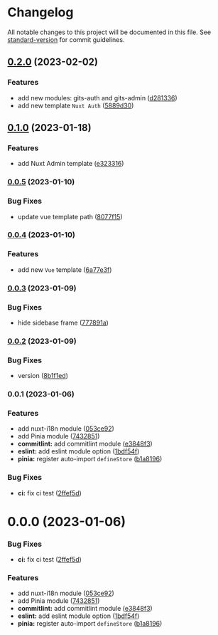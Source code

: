 # Changelog

All notable changes to this project will be documented in this file. See [standard-version](https://github.com/conventional-changelog/standard-version) for commit guidelines.

## [0.2.0](https://github.com/gitsindonesia/ui-component/compare/v0.1.0...v0.2.0) (2023-02-02)


### Features

* add new modules: gits-auth and gits-admin ([d281336](https://github.com/gitsindonesia/ui-component/commit/d2813361fbaf42e2771b7822b67b149fadb7ea70))
* add new template `Nuxt Auth` ([5889d30](https://github.com/gitsindonesia/ui-component/commit/5889d30e6c494f246bb7007d972bcba53130269d))

## [0.1.0](https://github.com/gitsindonesia/ui-component/compare/v0.0.5...v0.1.0) (2023-01-18)


### Features

* add Nuxt Admin template ([e323316](https://github.com/gitsindonesia/ui-component/commit/e323316ec03e5b6b0a575404900161a8335ce820))

### [0.0.5](https://github.com/gitsindonesia/ui-component/compare/v0.0.4...v0.0.5) (2023-01-10)


### Bug Fixes

* update vue template path ([8077f15](https://github.com/gitsindonesia/ui-component/commit/8077f1595f773474e2827f50496882f3dd2462bd))

### [0.0.4](https://github.com/gitsindonesia/ui-component/compare/v0.0.3...v0.0.4) (2023-01-10)


### Features

* add new `Vue` template ([6a77e3f](https://github.com/gitsindonesia/ui-component/commit/6a77e3f887c4a3b7e19dbf5c5bb307fc1bb3b0eb))

### [0.0.3](https://github.com/gitsindonesia/ui-component/compare/v0.0.2...v0.0.3) (2023-01-09)


### Bug Fixes

* hide sidebase frame ([777891a](https://github.com/gitsindonesia/ui-component/commit/777891a96f7d8e3fc6ff38b2f3b1558bfebac204))

### [0.0.2](https://github.com/gitsindonesia/ui-component/compare/v0.0.1...v0.0.2) (2023-01-09)


### Bug Fixes

* version ([8b1f1ed](https://github.com/gitsindonesia/ui-component/commit/8b1f1ed24199ee2583999c83130b5d5e4b0e3468))

### 0.0.1 (2023-01-06)


### Features

* add nuxt-i18n module ([053ce92](https://github.com/gitsindonesia/ui-component/commit/053ce92dc6a0ac6ef4b848855397e32c0ffa34c7))
* add Pinia module ([7432851](https://github.com/gitsindonesia/ui-component/commit/74328517c727372ab31b9d3ee7dc1e3a452975c9))
* **commitlint:** add commitlint module ([e3848f3](https://github.com/gitsindonesia/ui-component/commit/e3848f3246db086457c39fa03cf078d29ed8a56b))
* **eslint:** add eslint module option ([1bdf54f](https://github.com/gitsindonesia/ui-component/commit/1bdf54fba9ea1023b53d5701181c45038df55c98))
* **pinia:** register auto-import `defineStore` ([b1a8196](https://github.com/gitsindonesia/ui-component/commit/b1a8196a70046cb9464b87320e9010ba080fa8b6))


### Bug Fixes

* **ci:** fix ci test ([2ffef5d](https://github.com/gitsindonesia/ui-component/commit/2ffef5d27502a675ed10c5db66f2f2807cd5198e))

# 0.0.0 (2023-01-06)


### Bug Fixes

* **ci:** fix ci test ([2ffef5d](https://github.com/gitsindonesia/ui-component/commit/2ffef5d27502a675ed10c5db66f2f2807cd5198e))


### Features

* add nuxt-i18n module ([053ce92](https://github.com/gitsindonesia/ui-component/commit/053ce92dc6a0ac6ef4b848855397e32c0ffa34c7))
* add Pinia module ([7432851](https://github.com/gitsindonesia/ui-component/commit/74328517c727372ab31b9d3ee7dc1e3a452975c9))
* **commitlint:** add commitlint module ([e3848f3](https://github.com/gitsindonesia/ui-component/commit/e3848f3246db086457c39fa03cf078d29ed8a56b))
* **eslint:** add eslint module option ([1bdf54f](https://github.com/gitsindonesia/ui-component/commit/1bdf54fba9ea1023b53d5701181c45038df55c98))
* **pinia:** register auto-import `defineStore` ([b1a8196](https://github.com/gitsindonesia/ui-component/commit/b1a8196a70046cb9464b87320e9010ba080fa8b6))
